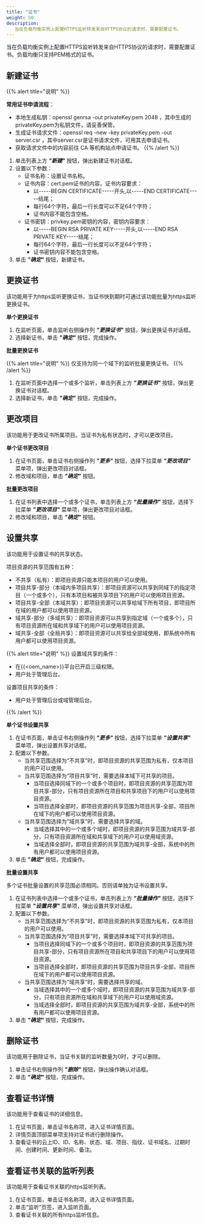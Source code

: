 ```yaml
---
title: "证书"
weight: 50
description:
   当在负载均衡实例上配置HTTPS监听转发来自HTTPS协议的请求时，需要配置证书。
---
```


当在负载均衡实例上配置HTTPS监听转发来自HTTPS协议的请求时，需要配置证书。负载均衡只支持PEM格式的证书。

## 新建证书

{{% alert title="说明" %}}

**常用证书申请流程**：

- 本地生成私钥：openssl genrsa -out privateKey.pem 2048 ，其中生成的privateKey.pem为私钥文件，请妥善保管。
- 生成证书请求文件：openssl req -new -key privateKey.pem -out server.csr ，其中server.csr是证书请求文件，可用其去申请证书。
- 获取请求文件中的内容前往 CA 等机构站点申请证书。
{{% /alert %}}

1. 单击列表上方 **_"新建"_** 按钮，弹出新建证书对话框。
2. 设置以下参数：
    - 证书名称：设置证书名称。
    - 证书内容：cert.pem证书的内容，证书内容要求：
        - 以-----BEGIN CERTIFICATE-----开头,以-----END CERTIFICATE-----结尾；
        - 每行64个字符，最后一行长度可以不足64个字符；
        - 证书内容不能包含空格。
    - 证书密钥：privkey.pem密钥的内容，密钥内容要求：
        - 以-----BEGIN RSA PRIVATE KEY-----开头,以-----END RSA PRIVATE KEY-----结尾；
        - 每行64个字符，最后一行长度可以不足64个字符；
        - 证书密钥内容不能包含空格。
3. 单击 **_"确定"_** 按钮，新建证书。

## 更换证书

该功能用于为https监听更换证书，当证书快到期时可通过该功能批量为https监听更换证书。

**单个更换证书**

1. 在监听页面，单击监听右侧操作列 **_"更换证书"_** 按钮，弹出更换证书对话框。
2. 选择新证书，单击 **_"确定"_** 按钮，完成操作。

**批量更换证书**

{{% alert title="说明" %}}
仅支持为同一个域下的监听批量更换证书。
{{% /alert %}}

1. 在监听页面中选择一个或多个监听，单击列表上方 **_"更换证书"_** 按钮，弹出更换证书对话框。
2. 选择新证书，单击 **_"确定"_** 按钮，完成操作。


## 更改项目

该功能用于更改证书所属项目。当证书为私有状态时，才可以更改项目。

**单个证书更改项目**

1. 在证书页面，单击证书右侧操作列 **_"更多"_** 按钮，选择下拉菜单 **_"更改项目"_** 菜单项，弹出更改项目对话框。
2. 修改域和项目，单击 **_"确定"_** 按钮。

**批量更改项目**

1. 在证书列表中选择一个或多个证书，单击列表上方 **_"批量操作"_** 按钮，选择下拉菜单 **_"更改项目"_** 菜单项，弹出更改项目对话框。
2. 修改域和项目，单击 **_"确定"_** 按钮。

## 设置共享

该功能用于设置证书的共享状态。

项目资源的共享范围有五种：

- 不共享（私有）：即项目资源只能本项目的用户可以使用。
- 项目共享-部分（本域内多项目共享）：即项目资源可以共享到同域下的指定项目（一个或多个），只有本项目和被共享项目下的用户可以使用项目资源。
- 项目共享-全部（本域共享）：即项目资源可以共享给域下所有项目，即项目所在域的用户都可以使用项目资源。
- 域共享-部分（多域共享）：即项目资源可以共享到指定域（一个或多个），只有项目资源所在域和共享域下的用户可以使用项目资源。
- 域共享-全部（全局共享）：即项目资源可以共享给全部域使用，即系统中所有用户都可以使用项目资源。

{{% alert title="说明" %}}
设置域共享的条件：

- 在{{<oem_name>}}平台已开启三级权限。
- 用户处于管理后台。

设置项目共享的条件：

- 用户处于管理后台或域管理后台。

{{% /alert %}}

**单个证书设置共享**

1. 在证书页面，单击证书右侧操作列 **_"更多"_** 按钮，选择下拉菜单 **_"设置共享"_** 菜单项，弹出设置共享对话框。
2. 配置以下参数。
   - 当共享范围选择为“不共享”时，即项目资源的共享范围为私有，仅本项目的用户可以使用。
   - 当共享范围选择为“项目共享”时，需要选择本域下可共享的项目。
       - 当项目选择同域下的一个或多个项目时，即项目资源的共享范围为项目共享-部分，只有项目资源所在项目和共享项目下的用户可以使用项目资源。
       - 当项目选择全部时，即项目资源的共享范围为项目共享-全部，项目所在域下的用户都可以使用项目资源。
   - 当共享范围选择为“域共享”时，需要选择共享的域。
       - 当域选择其中的一个或多个域时，即项目资源的共享范围为域共享-部分，只有项目资源所在域和共享域下的用户可以使用域资源。
       - 当域选择全部时，即项目资源的共享范围为域共享-全部，系统中的所有用户都可以使用项目资源。
3. 单击 **_"确定"_** 按钮，完成操作。

**批量设置共享**

多个证书批量设置的共享范围必须相同。否则请单独为证书设置共享。

1. 在证书列表中选择一个或多个证书，单击列表上方 **_"批量操作"_** 按钮，选择下拉菜单 **_"设置共享"_** 菜单项，弹出设置共享对话框。
2. 配置以下参数。
   - 当共享范围选择为“不共享”时，即项目资源的共享范围为私有，仅本项目的用户可以使用。
   - 当共享范围选择为“项目共享”时，需要选择本域下可共享的项目。
       - 当项目选择同域下的一个或多个项目时，即项目资源的共享范围为项目共享-部分，只有项目资源所在项目和共享项目下的用户可以使用项目资源。
       - 当项目选择全部时，即项目资源的共享范围为项目共享-全部，项目所在域下的用户都可以使用项目资源。
   - 当共享范围选择为“域共享”时，需要选择共享的域。
       - 当域选择其中的一个或多个域时，即项目资源的共享范围为域共享-部分，只有项目资源所在域和共享域下的用户可以使用域资源。
       - 当域选择全部时，即项目资源的共享范围为域共享-全部，系统中的所有用户都可以使用项目资源。
3. 单击 **_"确定"_** 按钮，完成操作。

## 删除证书

该功能用于删除证书，当证书关联的监听数量为0时，才可以删除。

1. 单击证书右侧操作列 **_"删除"_** 按钮，弹出操作确认对话框。
2. 单击 **_"确定"_** 按钮，完成操作。

## 查看证书详情

该功能用于查看证书的详细信息。

1. 在证书页面，单击证书名称项，进入证书详情页面。
2. 详情页面顶部菜单项支持对证书进行删除操作。
3. 查看证书的云上ID、ID、名称、状态、域、项目、指纹、证书域名、过期时间、创建时间、更新时间、备注。

## 查看证书关联的监听列表

该功能用于查看证书关联的https监听列表。

1. 在证书页面，单击证书名称项，进入证书详情页面。
2. 单击“监听”页签，进入监听页面。
3. 查看证书关联的所有https监听信息。


